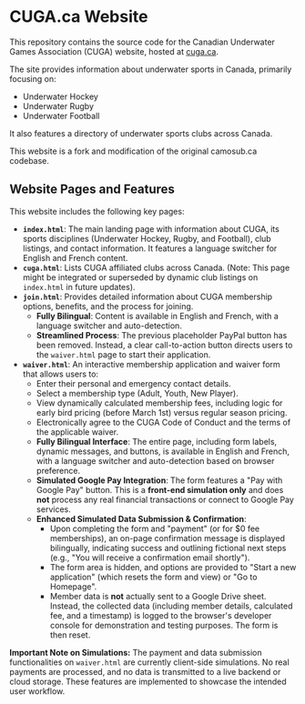 # CUGA.ca Website

This repository contains the source code for the Canadian Underwater Games Association (CUGA) website, hosted at [cuga.ca](https://www.cuga.ca).

The site provides information about underwater sports in Canada, primarily focusing on:
*   Underwater Hockey
*   Underwater Rugby
*   Underwater Football

It also features a directory of underwater sports clubs across Canada.

This website is a fork and modification of the original camosub.ca codebase.

## Website Pages and Features

This website includes the following key pages:

*   **`index.html`**: The main landing page with information about CUGA, its sports disciplines (Underwater Hockey, Rugby, and Football), club listings, and contact information. It features a language switcher for English and French content.
*   **`cuga.html`**: Lists CUGA affiliated clubs across Canada. (Note: This page might be integrated or superseded by dynamic club listings on `index.html` in future updates).
*   **`join.html`**: Provides detailed information about CUGA membership options, benefits, and the process for joining.
    *   **Fully Bilingual**: Content is available in English and French, with a language switcher and auto-detection.
    *   **Streamlined Process**: The previous placeholder PayPal button has been removed. Instead, a clear call-to-action button directs users to the `waiver.html` page to start their application.
*   **`waiver.html`**: An interactive membership application and waiver form that allows users to:
    *   Enter their personal and emergency contact details.
    *   Select a membership type (Adult, Youth, New Player).
    *   View dynamically calculated membership fees, including logic for early bird pricing (before March 1st) versus regular season pricing.
    *   Electronically agree to the CUGA Code of Conduct and the terms of the applicable waiver.
    *   **Fully Bilingual Interface**: The entire page, including form labels, dynamic messages, and buttons, is available in English and French, with a language switcher and auto-detection based on browser preference.
    *   **Simulated Google Pay Integration**: The form features a "Pay with Google Pay" button. This is a **front-end simulation only** and does **not** process any real financial transactions or connect to Google Pay services.
    *   **Enhanced Simulated Data Submission & Confirmation**:
        *   Upon completing the form and "payment" (or for $0 fee memberships), an on-page confirmation message is displayed bilingually, indicating success and outlining fictional next steps (e.g., "You will receive a confirmation email shortly").
        *   The form area is hidden, and options are provided to "Start a new application" (which resets the form and view) or "Go to Homepage".
        *   Member data is **not** actually sent to a Google Drive sheet. Instead, the collected data (including member details, calculated fee, and a timestamp) is logged to the browser's developer console for demonstration and testing purposes. The form is then reset.

**Important Note on Simulations:** The payment and data submission functionalities on `waiver.html` are currently client-side simulations. No real payments are processed, and no data is transmitted to a live backend or cloud storage. These features are implemented to showcase the intended user workflow.
